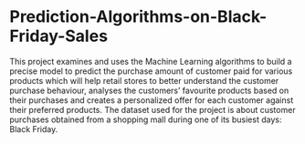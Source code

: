 # Prediction-Algorithms-on-Black-Friday-Sales
This project examines and uses the Machine Learning algorithms to build a precise model to predict the purchase amount of customer paid for various products which will help retail stores to better understand the customer purchase behaviour, analyses the customers’ favourite products based on their purchases and creates a personalized offer for each customer against their preferred products. The dataset used for the project is about customer purchases obtained from a shopping mall during one of its busiest days: Black Friday. 
